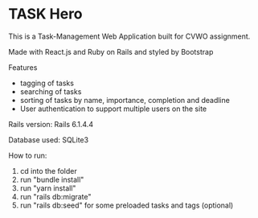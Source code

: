 # TASK Hero
This is a Task-Management Web Application built for CVWO assignment.

Made with React.js and Ruby on Rails and styled by Bootstrap

Features
- tagging of tasks
- searching of tasks
- sorting of tasks by name, importance, completion and deadline
- User authentication to support multiple users on the site

Rails version: Rails 6.1.4.4

Database used: SQLite3

How to run:
1) cd into the folder
2) run "bundle install"
3) run "yarn install"
4) run "rails db:migrate"
5) run "rails db:seed" for some preloaded tasks and tags (optional)

